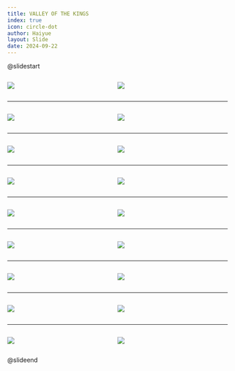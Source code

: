 ```yaml
---
title: VALLEY OF THE KINGS
index: true
icon: circle-dot
author: Haiyue
layout: Slide
date: 2024-09-22
---
```

 
@slidestart

<div style="display:flex">
<div style="flex:1">

![](https://raw.githubusercontent.com/yclord/reading/refs/heads/master/english/Level-W/VALLEY%20OF%20THE%20KINGS/001.webp)
</div>
<div style="flex:1">

![](https://raw.githubusercontent.com/yclord/reading/refs/heads/master/english/Level-W/VALLEY%20OF%20THE%20KINGS/002.webp)
</div>
</div>

---

<div style="display:flex">
<div style="flex:1">

![](https://raw.githubusercontent.com/yclord/reading/refs/heads/master/english/Level-W/VALLEY%20OF%20THE%20KINGS/003.webp)
</div>
<div style="flex:1">

![](https://raw.githubusercontent.com/yclord/reading/refs/heads/master/english/Level-W/VALLEY%20OF%20THE%20KINGS/004.webp)
</div>
</div>

---

<div style="display:flex">
<div style="flex:1">

![](https://raw.githubusercontent.com/yclord/reading/refs/heads/master/english/Level-W/VALLEY%20OF%20THE%20KINGS/005.webp)
</div>
<div style="flex:1">

![](https://raw.githubusercontent.com/yclord/reading/refs/heads/master/english/Level-W/VALLEY%20OF%20THE%20KINGS/006.webp)
</div>
</div>

---

<div style="display:flex">
<div style="flex:1">

![](https://raw.githubusercontent.com/yclord/reading/refs/heads/master/english/Level-W/VALLEY%20OF%20THE%20KINGS/007.webp)
</div>
<div style="flex:1">

![](https://raw.githubusercontent.com/yclord/reading/refs/heads/master/english/Level-W/VALLEY%20OF%20THE%20KINGS/008.webp)
</div>
</div>

---

<div style="display:flex">
<div style="flex:1">

![](https://raw.githubusercontent.com/yclord/reading/refs/heads/master/english/Level-W/VALLEY%20OF%20THE%20KINGS/009.webp)
</div>
<div style="flex:1">

![](https://raw.githubusercontent.com/yclord/reading/refs/heads/master/english/Level-W/VALLEY%20OF%20THE%20KINGS/010.webp)
</div>
</div>

---

<div style="display:flex">
<div style="flex:1">

![](https://raw.githubusercontent.com/yclord/reading/refs/heads/master/english/Level-W/VALLEY%20OF%20THE%20KINGS/011.webp)
</div>
<div style="flex:1">

![](https://raw.githubusercontent.com/yclord/reading/refs/heads/master/english/Level-W/VALLEY%20OF%20THE%20KINGS/012.webp)
</div>
</div>

---

<div style="display:flex">
<div style="flex:1">

![](https://raw.githubusercontent.com/yclord/reading/refs/heads/master/english/Level-W/VALLEY%20OF%20THE%20KINGS/013.webp)
</div>
<div style="flex:1">

![](https://raw.githubusercontent.com/yclord/reading/refs/heads/master/english/Level-W/VALLEY%20OF%20THE%20KINGS/014.webp)
</div>
</div>

---

<div style="display:flex">
<div style="flex:1">

![](https://raw.githubusercontent.com/yclord/reading/refs/heads/master/english/Level-W/VALLEY%20OF%20THE%20KINGS/015.webp)
</div>
<div style="flex:1">

![](https://raw.githubusercontent.com/yclord/reading/refs/heads/master/english/Level-W/VALLEY%20OF%20THE%20KINGS/016.webp)
</div>
</div>

---

<div style="display:flex">
<div style="flex:1">

![](https://raw.githubusercontent.com/yclord/reading/refs/heads/master/english/Level-W/VALLEY%20OF%20THE%20KINGS/017.webp)
</div>
<div style="flex:1">

![](https://raw.githubusercontent.com/yclord/reading/refs/heads/master/english/Level-W/VALLEY%20OF%20THE%20KINGS/018.webp)
</div>
</div>

@slideend